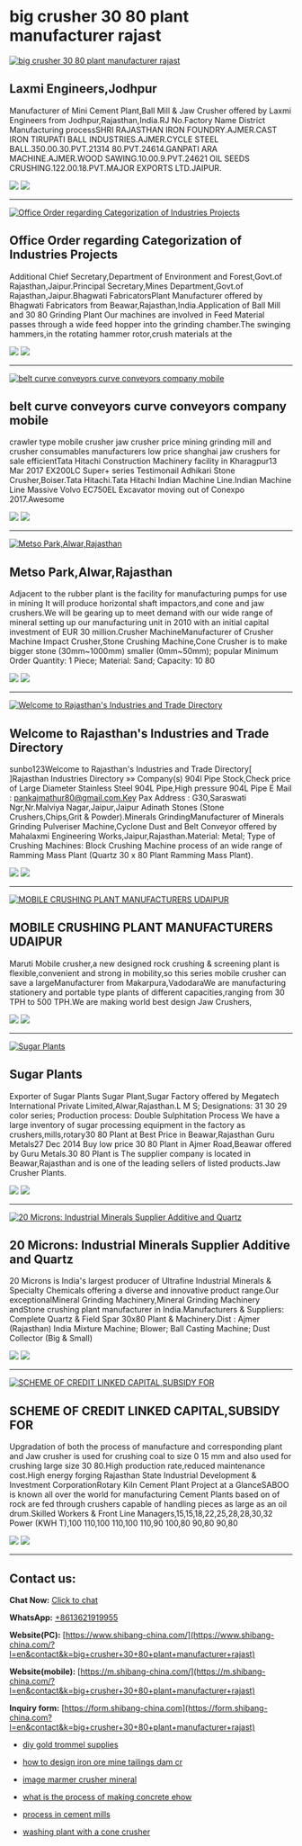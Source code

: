 # big crusher 30 80 plant manufacturer rajast

<a href="https://swt.shibang-china.com/?l=en&img&k=big+crusher+30+80+plant+manufacturer+rajast" target="_blank">![big crusher 30 80 plant manufacturer rajast](http://static.shibang-china.com/all-800x300/46.jpg)</a>

## Laxmi Engineers,Jodhpur
Manufacturer of Mini Cement Plant,Ball Mill &amp; Jaw Crusher offered by Laxmi Engineers from Jodhpur,Rajasthan,India.RJ No.Factory Name District Manufacturing processSHRI RAJASTHAN IRON FOUNDRY.AJMER.CAST IRON TIRUPATI BALL INDUSTRIES.AJMER.CYCLE STEEL BALL.350.00.30.PVT.21314 80.PVT.24614.GANPATI ARA MACHINE.AJMER.WOOD SAWING.10.00.9.PVT.24621 OIL SEEDS CRUSHING.122.00.18.PVT.MAJOR EXPORTS LTD.JAIPUR.


<a href="https://whatsapp.shibangsoft.com/WhatsApp.php" target="_blank" title="WhatsApp">![](http://static.shibang-china.com/icon/whatsapp.png)</a> <a href="https://swt.shibang-china.com/?l=en&icon&k=big+crusher+30+80+plant+manufacturer+rajast" target="_blank">![](http://static.shibang-china.com/icon/chat-en.png)</a>

---

<a href="https://swt.shibang-china.com/?l=en&img&k=big+crusher+30+80+plant+manufacturer+rajast" target="_blank">![Office Order regarding Categorization of Industries Projects](http://static.shibang-china.com/all-800x300/358.jpg)</a>

## Office Order regarding Categorization of Industries Projects
Additional Chief Secretary,Department of Environment and Forest,Govt.of Rajasthan,Jaipur.Principal Secretary,Mines Department,Govt.of Rajasthan,Jaipur.Bhagwati FabricatorsPlant Manufacturer offered by Bhagwati Fabricators from Beawar,Rajasthan,India.Application of Ball Mill and 30 80 Grinding Plant Our machines are involved in Feed Material passes through a wide feed hopper into the grinding chamber.The swinging hammers,in the rotating hammer rotor,crush materials at the


<a href="https://whatsapp.shibangsoft.com/WhatsApp.php" target="_blank" title="WhatsApp">![](http://static.shibang-china.com/icon/whatsapp.png)</a> <a href="https://swt.shibang-china.com/?l=en&icon&k=big+crusher+30+80+plant+manufacturer+rajast" target="_blank">![](http://static.shibang-china.com/icon/chat-en.png)</a>

---

<a href="https://swt.shibang-china.com/?l=en&img&k=big+crusher+30+80+plant+manufacturer+rajast" target="_blank">![belt curve conveyors curve conveyors company mobile](http://static.shibang-china.com/all-800x300/293.jpg)</a>

## belt curve conveyors curve conveyors company mobile
crawler type mobile crusher jaw crusher price mining grinding mill and crusher consumables manufacturers low price shanghai jaw crushers for sale efficientTata Hitachi Construction Machinery facility in Kharagpur13 Mar 2017 EX200LC Super+ series Testimonail Adhikari Stone Crusher,Boiser.Tata Hitachi.Tata Hitachi Indian Machine Line.Indian Machine Line Massive Volvo EC750EL Excavator moving out of Conexpo 2017.Awesome


<a href="https://whatsapp.shibangsoft.com/WhatsApp.php" target="_blank" title="WhatsApp">![](http://static.shibang-china.com/icon/whatsapp.png)</a> <a href="https://swt.shibang-china.com/?l=en&icon&k=big+crusher+30+80+plant+manufacturer+rajast" target="_blank">![](http://static.shibang-china.com/icon/chat-en.png)</a>

---

<a href="https://swt.shibang-china.com/?l=en&img&k=big+crusher+30+80+plant+manufacturer+rajast" target="_blank">![Metso Park,Alwar,Rajasthan](http://static.shibang-china.com/all-800x300/1306.jpg)</a>

## Metso Park,Alwar,Rajasthan
Adjacent to the rubber plant is the facility for manufacturing pumps for use in mining It will produce horizontal shaft impactors,and cone and jaw crushers.We will be gearing up to meet demand with our wide range of mineral setting up our manufacturing unit in 2010 with an initial capital investment of EUR 30 million.Crusher MachineManufacturer of Crusher Machine Impact Crusher,Stone Crushing Machine,Cone Crusher is to make bigger stone (30mm~1000mm) smaller (0mm~50mm); popular Minimum Order Quantity: 1 Piece; Material: Sand; Capacity: 10 80


<a href="https://whatsapp.shibangsoft.com/WhatsApp.php" target="_blank" title="WhatsApp">![](http://static.shibang-china.com/icon/whatsapp.png)</a> <a href="https://swt.shibang-china.com/?l=en&icon&k=big+crusher+30+80+plant+manufacturer+rajast" target="_blank">![](http://static.shibang-china.com/icon/chat-en.png)</a>

---

<a href="https://swt.shibang-china.com/?l=en&img&k=big+crusher+30+80+plant+manufacturer+rajast" target="_blank">![Welcome to Rajasthan&#39;s Industries and Trade Directory](http://static.shibang-china.com/all-800x300/537.jpg)</a>

## Welcome to Rajasthan&#39;s Industries and Trade Directory
sunbo123Welcome to Rajasthan&#39;s Industries and Trade Directory[ ]Rajasthan Industries Directory »» Company(s) 904l Pipe Stock,Check price of Large Diameter Stainless Steel 904L Pipe,High pressure 904L Pipe E Mail : pankajmathur80@gmail.com.Key Pax Address : G30,Saraswati Ngr,Nr.Malviya Nagar,Jaipur,Jaipur Adinath Stones (Stone Crushers,Chips,Grit &amp; Powder).Minerals GrindingManufacturer of Minerals Grinding Pulveriser Machine,Cyclone Dust and Belt Conveyor offered by Mahalaxmi Engineering Works,Jaipur,Rajasthan.Material: Metal; Type of Crushing Machines: Block Crushing Machine process of an wide range of Ramming Mass Plant (Quartz 30 x 80 Plant Ramming Mass Plant).


<a href="https://whatsapp.shibangsoft.com/WhatsApp.php" target="_blank" title="WhatsApp">![](http://static.shibang-china.com/icon/whatsapp.png)</a> <a href="https://swt.shibang-china.com/?l=en&icon&k=big+crusher+30+80+plant+manufacturer+rajast" target="_blank">![](http://static.shibang-china.com/icon/chat-en.png)</a>

---

<a href="https://swt.shibang-china.com/?l=en&img&k=big+crusher+30+80+plant+manufacturer+rajast" target="_blank">![MOBILE CRUSHING PLANT MANUFACTURERS UDAIPUR](http://static.shibang-china.com/all-800x300/479.jpg)</a>

## MOBILE CRUSHING PLANT MANUFACTURERS UDAIPUR
Maruti Mobile crusher,a new designed rock crushing &amp; screening plant is flexible,convenient and strong in mobility,so this series mobile crusher can save a largeManufacturer from Makarpura,VadodaraWe are manufacturing stationery and portable type plants of different capacities,ranging from 30 TPH to 500 TPH.We are making world best design Jaw Crushers,


<a href="https://whatsapp.shibangsoft.com/WhatsApp.php" target="_blank" title="WhatsApp">![](http://static.shibang-china.com/icon/whatsapp.png)</a> <a href="https://swt.shibang-china.com/?l=en&icon&k=big+crusher+30+80+plant+manufacturer+rajast" target="_blank">![](http://static.shibang-china.com/icon/chat-en.png)</a>

---

<a href="https://swt.shibang-china.com/?l=en&img&k=big+crusher+30+80+plant+manufacturer+rajast" target="_blank">![Sugar Plants](http://static.shibang-china.com/all-800x300/859.jpg)</a>

## Sugar Plants
Exporter of Sugar Plants Sugar Plant,Sugar Factory offered by Megatech International Private Limited,Alwar,Rajasthan.L M S; Designations: 31 30 29 color series; Production process: Double Sulphitation Process We have a large inventory of sugar processing equipment in the factory as crushers,mills,rotary30 80 Plant at Best Price in Beawar,Rajasthan Guru Metals27 Dec 2014 Buy low price 30 80 Plant in Ajmer Road,Beawar offered by Guru Metals.30 80 Plant is The supplier company is located in Beawar,Rajasthan and is one of the leading sellers of listed products.Jaw Crusher Plants.


<a href="https://whatsapp.shibangsoft.com/WhatsApp.php" target="_blank" title="WhatsApp">![](http://static.shibang-china.com/icon/whatsapp.png)</a> <a href="https://swt.shibang-china.com/?l=en&icon&k=big+crusher+30+80+plant+manufacturer+rajast" target="_blank">![](http://static.shibang-china.com/icon/chat-en.png)</a>

---

<a href="https://swt.shibang-china.com/?l=en&img&k=big+crusher+30+80+plant+manufacturer+rajast" target="_blank">![20 Microns: Industrial Minerals Supplier Additive and Quartz](http://static.shibang-china.com/all-800x300/479.jpg)</a>

## 20 Microns: Industrial Minerals Supplier Additive and Quartz
20 Microns is India&#39;s largest producer of Ultrafine Industrial Minerals &amp; Specialty Chemicals offering a diverse and innovative product range.Our exceptionalMineral Grinding Machinery,Mineral Grinding Machinery andStone crushing plant manufacturer in India.Manufacturers &amp; Suppliers: Complete Quartz &amp; Field Spar 30x80 Plant &amp; Machinery.Dist : Ajmer (Rajasthan) India Mixture Machine; Blower; Ball Casting Machine; Dust Collector (Big &amp; Small)


<a href="https://whatsapp.shibangsoft.com/WhatsApp.php" target="_blank" title="WhatsApp">![](http://static.shibang-china.com/icon/whatsapp.png)</a> <a href="https://swt.shibang-china.com/?l=en&icon&k=big+crusher+30+80+plant+manufacturer+rajast" target="_blank">![](http://static.shibang-china.com/icon/chat-en.png)</a>

---

<a href="https://swt.shibang-china.com/?l=en&img&k=big+crusher+30+80+plant+manufacturer+rajast" target="_blank">![SCHEME OF CREDIT LINKED CAPITAL,SUBSIDY FOR](http://static.shibang-china.com/all-800x300/1426.jpg)</a>

## SCHEME OF CREDIT LINKED CAPITAL,SUBSIDY FOR
Upgradation of both the process of manufacture and corresponding plant and Jaw crusher is used for crushing coal to size 0 15 mm and also used for crushing large size 30 80.High production rate,reduced maintenance cost.High energy forging Rajasthan State Industrial Development &amp; Investment CorporationRotary Kiln Cement Plant Project at a GlanceSABOO is known all over the world for manufacturing Cement Plants based on of rock are fed through crushers capable of handling pieces as large as an oil drum.Skilled Workers &amp; Front Line Managers,15,15,18,22,25,28,28,30,32 Power (KWH T),100 110,100 110,100 110,90 100,80 90,80 90,80


<a href="https://whatsapp.shibangsoft.com/WhatsApp.php" target="_blank" title="WhatsApp">![](http://static.shibang-china.com/icon/whatsapp.png)</a> <a href="https://swt.shibang-china.com/?l=en&icon&k=big+crusher+30+80+plant+manufacturer+rajast" target="_blank">![](http://static.shibang-china.com/icon/chat-en.png)</a>

---
## Contact us:

**Chat Now:** [Click to chat](https://swt.shibang-china.com?l=en&contact&k=big+crusher+30+80+plant+manufacturer+rajast)

**WhatsApp:**  [+8613621919955](https://whatsapp.shibangsoft.com/WhatsApp.php)

**Website(PC):** [https://www.shibang-china.com/](https://www.shibang-china.com/?l=en&contact&k=big+crusher+30+80+plant+manufacturer+rajast)

**Website(mobile):** [https://m.shibang-china.com/](https://m.shibang-china.com/?l=en&contact&k=big+crusher+30+80+plant+manufacturer+rajast)

**Inquiry form:** [https://form.shibang-china.com](https://form.shibang-china.com?l=en&contact&k=big+crusher+30+80+plant+manufacturer+rajast)

* [diy gold trommel supplies](../161/diy%20gold%20trommel%20supplies.md)

* [how to design iron ore mine tailings dam cr](../169/how%20to%20design%20iron%20ore%20mine%20tailings%20dam%20cr.md)

* [image marmer crusher mineral](../166/image%20marmer%20crusher%20mineral.md)

* [what is the process of making concrete ehow](../169/what%20is%20the%20process%20of%20making%20concrete%20ehow.md)

* [process in cement mills](../161/process%20in%20cement%20mills.md)

* [washing plant with a cone crusher](../165/washing%20plant%20with%20a%20cone%20crusher.md)